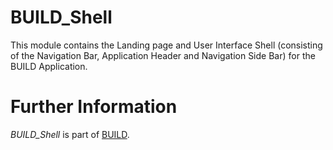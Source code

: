 BUILD_Shell
=====
This module contains the Landing page and User Interface Shell (consisting of the Navigation Bar, Application Header and Navigation Side Bar) for the BUILD Application. 

Further Information
======================

*BUILD_Shell* is part of [BUILD](https://github.com/SAP/BUILD/blob/master/README.md).